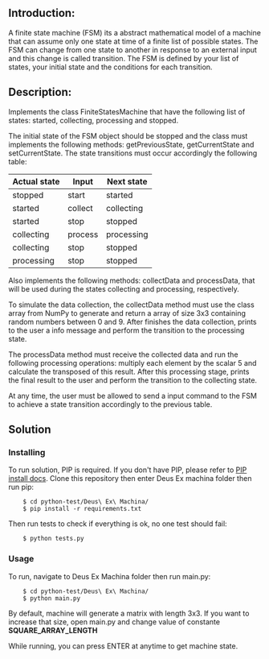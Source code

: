 ## Introduction:

A finite state machine (FSM) its a abstract mathematical model of a machine that can assume only one state at time of a finite list of possible states.
The FSM can change from one state to another in response to an external input and this change is called transition. The FSM is defined by your list of states, your initial state and the conditions for each transition.

## Description:

Implements the class FiniteStatesMachine that have the following list of states: started, collecting, processing and stopped.

The initial state of the FSM object should be stopped and the class must implements the following methods: getPreviousState, getCurrentState and setCurrentState.
The state transitions must occur accordingly the following table:

| Actual state  | Input   | Next state |
|---------------|---------|------------|
| stopped       | start   | started    |
| started       | collect | collecting |
| started       | stop    | stopped    |
| collecting    | process | processing |
| collecting    | stop    | stopped    |
| processing    | stop    | stopped    |

Also implements the following methods: collectData and processData, that will be used during the states collecting and processing, respectively.

To simulate the data collection, the collectData method must use the class array from NumPy to generate and return a array of size 3x3 containing random numbers between 0 and 9. After finishes the data collection, prints to the user a info message and perform the transition to the processing state.

The processData method must receive the collected data and run the following processing operations: multiply each element by the scalar 5 and calculate the transposed of this result. After this processing stage, prints the final result to the user and perform the transition to the collecting state.

At any time, the user must be allowed to send a input command to the FSM to achieve a state transition accordingly to the previous table.

## Solution
### Installing
To run solution, PIP is required. If you don't have PIP, please refer to [PIP install docs](https://pip.pypa.io/en/stable/installing/). Clone this repository then enter Deus Ex machina folder then run pip:
``` 
    $ cd python-test/Deus\ Ex\ Machina/
    $ pip install -r requirements.txt 
```

Then run tests to check if everything is ok, no one test should fail:
``` 
    $ python tests.py 
```

### Usage
To run, navigate to Deus Ex Machina folder then run main.py:
```
    $ cd python-test/Deus\ Ex\ Machina/
    $ python main.py
```

By default, machine will generate a matrix with length 3x3. If you want to increase that size, open main.py and change value of constante **SQUARE_ARRAY_LENGTH**

While running, you can press ENTER at anytime to get machine state.
